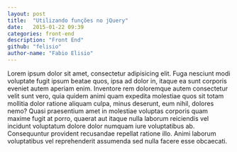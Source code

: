 ```yaml
---
layout: post
title:  "Utilizando funções no jQuery"
date:   2015-01-22 09:39
categories: front-end
description: "Front End"
github: "felisio"
author-name: "Fabio Elisio"
---
```

Lorem ipsum dolor sit amet, consectetur adipisicing elit. Fuga nesciunt modi voluptate fugit ipsum beatae quos, ipsa ad dolor in, itaque ea sunt corporis eveniet autem aperiam enim. Inventore rem doloremque autem consectetur velit sunt vero, quia quidem animi quam expedita molestiae quos sit totam mollitia dolor ratione aliquam culpa, minus deserunt, eum nihil, dolores nemo? Quasi praesentium amet in molestiae voluptas corporis quam maxime fugit at porro, quaerat aut itaque nulla laborum reiciendis vel incidunt voluptatum dolore dolor numquam iure voluptatibus ab. Consequuntur provident recusandae repellat ratione illo. Animi laborum voluptatibus vel reprehenderit assumenda sed nulla facere esse obcaecati.



